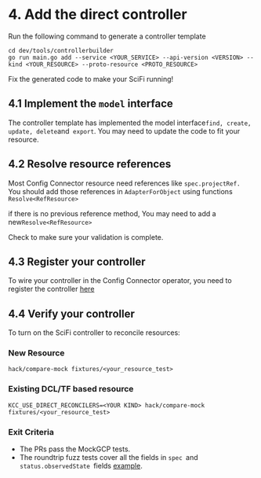 # 4. Add the direct controller

Run the following command to generate a controller template 

```
cd dev/tools/controllerbuilder
go run main.go add --service <YOUR_SERVICE> --api-version <VERSION> --kind <YOUR_RESOURCE> --proto-resource <PROTO_RESOURCE>
```

Fix the generated code to make your SciFi running!

## 4.1 Implement the `model` interface

The controller template has implemented the model interface` find, create, update, delete `and` export`. You may need to update the code to fit your resource.


## 4.2 Resolve resource references

Most Config Connector resource need references like `spec.projectRef. `You should add those references in `AdapterForObject` using functions `Resolve<RefResource>`

if there is no previous reference method, You may need to add a new` Resolve<RefResource> `

Check  to make sure your validation is complete.


## 4.3 Register your controller

To wire your controller in the Config Connector operator, you need to register the controller [here](https://github.com/GoogleCloudPlatform/k8s-config-connector/blob/master/pkg/controller/direct/register/register.go)


## 4.4 Verify your controller

To turn on the SciFi controller to reconcile resources:


### New Resource

```
hack/compare-mock fixtures/<your_resource_test>
```

### Existing DCL/TF based resource

```
KCC_USE_DIRECT_RECONCILERS=<YOUR KIND> hack/compare-mock fixtures/<your_resource_test>
```

### Exit Criteria

* The PRs pass the MockGCP tests.
* The roundtrip fuzz tests cover all the fields in `spec `and `status.observedState `fields [example](https://github.com/GoogleCloudPlatform/k8s-config-connector/blob/0bbac86ace6ab2f4051b574f026d5fe47fa05b75/pkg/controller/direct/redis/cluster/roundtrip_test.go#L92).